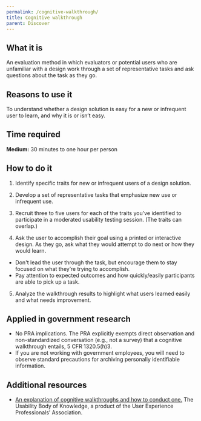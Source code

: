 ```yaml
---
permalink: /cognitive-walkthrough/
title: Cognitive walkthrough
parent: Discover
---
```


## What it is

An evaluation method in which evaluators or potential users who are unfamiliar with a design work through a set of representative tasks and ask questions about the task as they go.

## Reasons to use it

To understand whether a design solution is easy for a new or infrequent user to learn, and why it is or isn’t easy.

## Time required

**Medium:** 30 minutes to one hour per person

## How to do it

1. Identify specific traits for new or infrequent users of a design solution.

2. Develop a set of representative tasks that emphasize new use or infrequent use.

3. Recruit three to five users for each of the traits you’ve identified to participate in a moderated usability testing session. (The traits can overlap.)

4. Ask the user to accomplish their goal using a printed or interactive design. As they go, ask what they would attempt to do next or how they would learn.
 - Don't lead the user through the task, but encourage them to stay focused on what they’re trying to accomplish.
 - Pay attention to expected outcomes and how quickly/easily participants are able to pick up a task.

5. Analyze the walkthrough results to highlight what users learned easily and what needs improvement.

## Applied in government research

-  No PRA implications. The PRA explicitly exempts direct observation and non-standardized conversation (e.g., not a survey) that a cognitive walkthrough entails, 5 CFR 1320.5(h)3.
-  If you are not working with government employees, you will need to observe standard precautions for archiving personally identifiable information.

## Additional resources
- [An explanation of cognitive walkthroughs and how to conduct one.](http://www.usabilitybok.org/cognitive-walkthrough) The Usability Body of Knowledge, a product of the User Experience Professionals’ Association.
